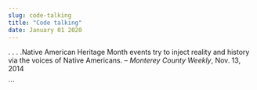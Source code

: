 ```yaml
---
slug: code-talking
title: "Code talking"
date: January 01 2020
---
```


 
<p>
  . . . .Native American Heritage Month events try to inject reality and history
  via the voices of Native Americans. – <em>Monterey County Weekly</em>, Nov.
  13, 2014
</p>
```
